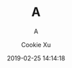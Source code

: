 ---
title: "A"
subtitle: "A"
description: ""
date: 2019-02-25 14:14:18
author: "Cookie Xu"
image: ""
tags: [""]
categories: ["" ]
draft: true
---
